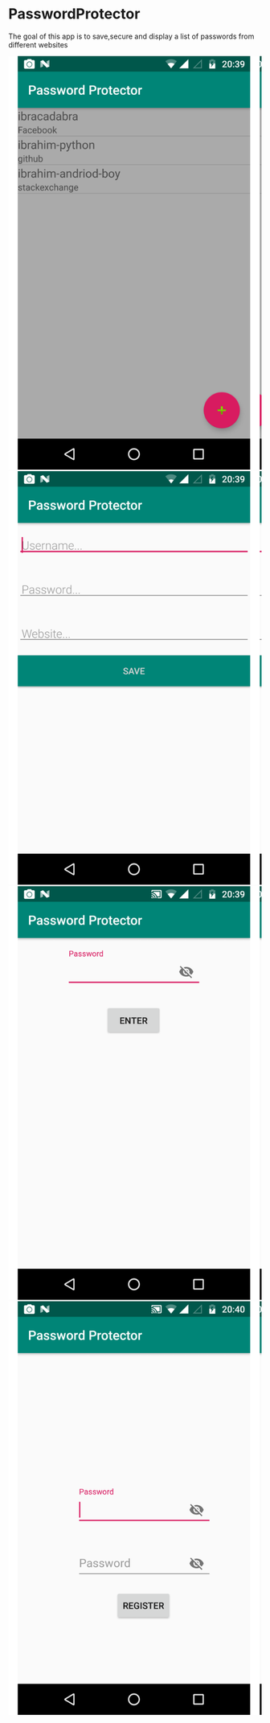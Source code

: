 # PasswordProtector
The goal of this app is to save,secure and display a list of passwords from different websites


![Passwords display page](app/src/main/res/drawable-v24/20191118_083910.png)
![Password edit page](app/src/main/res/drawable-v24/20191118_083922.png)
![Login page](app/src/main/res/drawable-v24/20191118_083937.png)
![Master password registration page](app/src/main/res/drawable-v24/20191118_084052.png)
